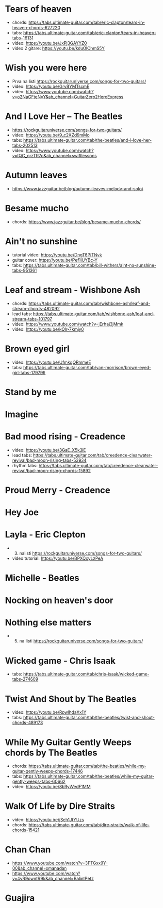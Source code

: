 # Tears of heaven
- chords: <https://tabs.ultimate-guitar.com/tab/eric-clapton/tears-in-heaven-chords-627220>
- tabs: https://tabs.ultimate-guitar.com/tab/eric-clapton/tears-in-heaven-tabs-16131
- video: https://youtu.be/JxPj3GAYYZ0
- video 2 gitare: https://youtu.be/kduOlChmS5Y
	
# Wish you were here
- Prva na listi https://rockguitaruniverse.com/songs-for-two-guitars/
- video: https://youtu.be/GrvBYMTscmE
- video: https://www.youtube.com/watch?v=o2NaGFteNvY&ab_channel=GuitarZero2HeroExpress
	
# And I Love Her – The Beatles
- https://rockguitaruniverse.com/songs-for-two-guitars/
- video: https://youtu.be/9_c2XZd9mMo
- tabs: https://tabs.ultimate-guitar.com/tab/the-beatles/and-i-love-her-tabs-202513
- video: https://www.youtube.com/watch?v=tQC_nrzTR7o&ab_channel=swiftlessons

# Autumn leaves
- https://www.jazzguitar.be/blog/autumn-leaves-melody-and-solo/
	
# Besame mucho
- chords: https://www.jazzguitar.be/blog/besame-mucho-chords/

# Ain't no sunshine
- tutorial video: https://youtu.be/DngT6PiTNvk
- guitar cover: https://youtu.be/Pef1iUYBc-Y
- tabs: https://tabs.ultimate-guitar.com/tab/bill-withers/aint-no-sunshine-tabs-951361

# Leaf and stream - Wishbone Ash
- chords: https://tabs.ultimate-guitar.com/tab/wishbone-ash/leaf-and-stream-chords-482092
- lead tabs: https://tabs.ultimate-guitar.com/tab/wishbone-ash/leaf-and-stream-tabs-101797
- video: https://www.youtube.com/watch?v=jErhaj3jMmk
- video: https://youtu.be/kQIr-7kmjy0

# Brown eyed girl
- video: https://youtu.be/UfmkgQRmmeE
- tabs: https://tabs.ultimate-guitar.com/tab/van-morrison/brown-eyed-girl-tabs-179799
	
# Stand by me
	
# Imagine

# Bad mood rising - Creadence
- video: https://youtu.be/3GaE_X5k3iE
- lead tabs: https://tabs.ultimate-guitar.com/tab/creedence-clearwater-revival/bad-moon-rising-tabs-53934
- rhythm tabs: https://tabs.ultimate-guitar.com/tab/creedence-clearwater-revival/bad-moon-rising-chords-15892 
	
# Proud Merry - Creadence

# Hey Joe

# Layla - Eric Clepton
- 3. nalisti https://rockguitaruniverse.com/songs-for-two-guitars/
- video tutorial: https://youtu.be/BPXQcyLzPeA
	
# Michelle - Beatles

# Nocking on heaven's door

# Nothing else matters
- 5. na listi https://rockguitaruniverse.com/songs-for-two-guitars/
	
# Wicked game - Chris Isaak
- tabs: https://tabs.ultimate-guitar.com/tab/chris-isaak/wicked-game-tabs-274609
	
# Twist And Shout by The Beatles
- video: https://youtu.be/RpwlhdaXx1Y
- tabs: https://tabs.ultimate-guitar.com/tab/the-beatles/twist-and-shout-chords-489173
	
# While My Guitar Gently Weeps chords by The Beatles
- chords: https://tabs.ultimate-guitar.com/tab/the-beatles/while-my-guitar-gently-weeps-chords-17446
- tabs: https://tabs.ultimate-guitar.com/tab/the-beatles/while-my-guitar-gently-weeps-tabs-60662
- video: https://youtu.be/8bRyWedF1MM
	
# Walk Of Life by Dire Straits
- video: https://youtu.be/jSeh1JtYUzs
- chords: https://tabs.ultimate-guitar.com/tab/dire-straits/walk-of-life-chords-15421

# Chan Chan
- https://www.youtube.com/watch?v=3FTGxx9Y-00&ab_channel=xmanadan
- https://www.youtube.com/watch?v=4vR9owntR9k&ab_channel=BalintPetz

# Guajira
		
